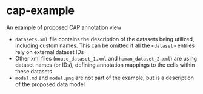 # cap-example
An example of proposed CAP annotation view

- `datasets.xml` file contains the description of the datasets being utilized, including custom names. This can be omitted if all the `<dataset>` entries rely on external dataset IDs
- Other xml files (`mouse_dataset_1.xml` and `human_dataset_2.xml`) are using dataset names (or IDs), defining annotation mappings to the cells within these datasets
- `model.md` and `model.png` are not part of the example, but is a description of the proposed data model
